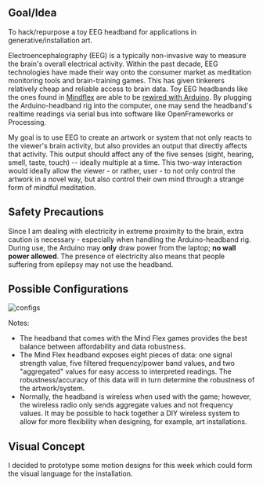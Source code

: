 ## Goal/Idea

To hack/repurpose a toy EEG headband for applications in generative/installation art.

Electroencephalography (EEG) is a typically non-invasive way to measure the brain's overall electrical activity. Within the past decade, EEG technologies have made their way onto the consumer market as meditation monitoring tools and brain-training games. This has given tinkerers relatively cheap and reliable access to brain data. Toy EEG headbands like the ones found in [Mindflex](https://www.amazon.com/Mattel-P2639-Mindflex-Game/dp/B001UEUHCG) are able to be [rewired with Arduino](http://www.frontiernerds.com/brain-hack). By plugging the Arduino-headband rig into the computer, one may send the headband's realtime readings via serial bus into software like OpenFrameworks or Processing.

My goal is to use EEG to create an artwork or system that not only reacts to the viewer's brain activity, but also provides an output that directly affects that activity. This output should affect any of the five senses (sight, hearing, smell, taste, touch) -- ideally multiple at a time. This two-way interaction would ideally allow the viewer - or rather, user - to not only control the artwork in a novel way, but also control their own mind through a strange form of mindful meditation.

## Safety Precautions

Since I am dealing with electricity in extreme proximity to the brain, extra caution is necessary - especially when handling the Arduino-headband rig. During use, the Arduino may **only** draw power from the laptop; **no wall power allowed**. The presence of electricity also means that people suffering from epilepsy may not use the headband.

## Possible Configurations

![configs](https://user-images.githubusercontent.com/7122029/132132219-91fd8d5a-d8e9-4be7-af95-f69d06352262.png)

Notes:
- The headband that comes with the Mind Flex games provides the best balance between affordability and data robustness.
- The Mind Flex headband exposes eight pieces of data: one signal strength value, five filtered frequency/power band values, and two "aggregated" values for easy access to interpreted readings. The robustness/accuracy of this data will in turn determine the robustness of the artwork/system.
- Normally, the headband is wireless when used with the game; however, the wireless radio only sends aggregate values and not frequency values. It may be possible to hack together a DIY wireless system to allow for more flexibility when designing, for example, art installations.

## Visual Concept

<blockquote class="imgur-embed-pub" lang="en" data-id="a/KJvGGrI" data-context="false" ><a href="//imgur.com/a/KJvGGrI"></a></blockquote><script async src="//s.imgur.com/min/embed.js" charset="utf-8"></script>

I decided to prototype some motion designs for this week which could form the visual language for the installation.
